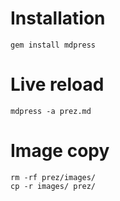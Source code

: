 
# Installation

`gem install mdpress`

# Live reload

`mdpress -a prez.md`

# Image copy

```
rm -rf prez/images/
cp -r images/ prez/
```




